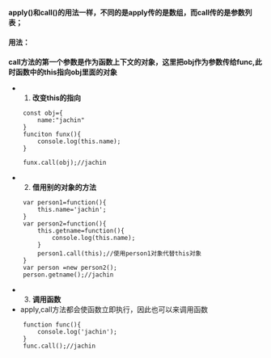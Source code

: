 #### apply()和call()的用法一样，不同的是apply传的是数组，而call传的是参数列表；

#### 用法：

**call方法的第一个参数是作为函数上下文的对象，这里把obj作为参数传给func,此时函数中的this指向obj里面的对象**

- 1. **改变this的指向**
```
    const obj={
        name:"jachin"
    }
    funciton funx(){
        console.log(this.name);
    }

    funx.call(obj);//jachin
```

- 2. **借用别的对象的方法**
```
    var person1=function(){
        this.name='jachin';
    }
    var person2=function(){
        this.getname=function(){
            console.log(this.name);
        }
        person1.call(this);//使用person1对象代替this对象
    }
    var person =new person2();
    person.getname();//jachin
```

- 3. **调用函数**
- apply,call方法都会使函数立即执行，因此也可以来调用函数
```
    function func(){
        console.log('jachin');
    }
    func.call();//jachin
```